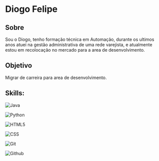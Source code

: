 
# Diogo Felipe
## Sobre

Sou o Diogo, tenho formação técnica em Automação, durante os ultimos anos atuei na gestão administrativa de uma rede varejista, e atualmente estou em recolocação no mercado para a area de desenvolvimento.

## Objetivo

Migrar de carreira para area de desenvolvimento.

## Skills: 

![Java](https://img.shields.io/badge/Java-007396?style=for-the-badge&logo=java&logoColor=white)

![Python](https://img.shields.io/badge/Python-3670A0?style=for-the-badge&logo=python&logoColor=ffdd54)

![HTML5](https://img.shields.io/badge/HTML5-E34F26?style=for-the-badge&logo=html5&logoColor=white)

![CSS](	https://img.shields.io/badge/CSS-239120?&style=for-the-badge&logo=css3&logoColor=white)

![Git](https://img.shields.io/badge/Git-F05032?style=for-the-badge&logo=git&logoColor=white)

![Github](https://img.shields.io/badge/Github-181717?style=for-the-badge&logo=Github&logoColor=white)

